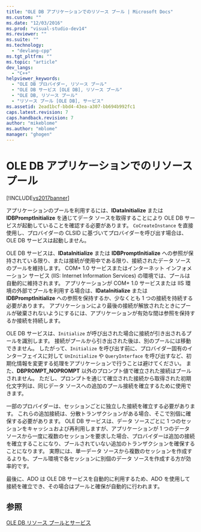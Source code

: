 ```yaml
---
title: "OLE DB アプリケーションでのリソース プール | Microsoft Docs"
ms.custom: ""
ms.date: "12/03/2016"
ms.prod: "visual-studio-dev14"
ms.reviewer: ""
ms.suite: ""
ms.technology: 
  - "devlang-cpp"
ms.tgt_pltfrm: ""
ms.topic: "article"
dev_langs: 
  - "C++"
helpviewer_keywords: 
  - "OLE DB プロバイダー, リソース プール"
  - "OLE DB サービス [OLE DB], リソース プール"
  - "OLE DB, リソース プール"
  - "リソース プール [OLE DB], サービス"
ms.assetid: 2ead1bcf-bbd4-43ea-a307-bb694b992fc1
caps.latest.revision: 7
caps.handback.revision: 7
author: "mikeblome"
ms.author: "mblome"
manager: "ghogen"
---
```

# OLE DB アプリケーションでのリソース プール
[!INCLUDE[vs2017banner](../../assembler/inline/includes/vs2017banner.md)]

アプリケーションのプールを利用するには、**IDataInitialize** または **IDBPromptInitialize** を通じてデータ ソースを取得することにより OLE DB サービスが起動していることを確認する必要があります。  `CoCreateInstance` を直接使用し、プロバイダーの CLSID に基づいてプロバイダーを呼び出す場合は、OLE DB サービスは起動しません。  
  
 OLE DB サービスは、**IDataInitialize** または **IDBPromptInitialize** への参照が保持されている限り、または接続が使用中である限り、接続されたデータ ソースのプールを維持します。  COM\+ 1.0 サービスまたはインターネット インフォメーション サービス \(IIS: Internet Information Services\) の環境では、プールは自動的に維持されます。  アプリケーションが COM\+ 1.0 サービスまたは IIS 環境の外部でプールを利用する場合は、**IDataInitialize** または **IDBPromptInitialize** への参照を保持するか、少なくとも 1 つの接続を持続する必要があります。  アプリケーションにより最後の接続が解放されたときにプールが破棄されないようにするには、アプリケーションが有効な間は参照を保持するか接続を持続します。  
  
 OLE DB サービスは、`Initialize` が呼び出された場合に接続が引き出されるプールを識別します。  接続がプールから引き出された後は、別のプールには移動できません。  したがって、`Initialize` を呼び出す前に、プロバイダー固有のインターフェイスに対して `UnInitialize` や `QueryInterface` を呼び出すなど、初期化情報を変更する処理をアプリケーションで行うことは避けてください。  また、**DBPROMPT\_NOPROMPT** 以外のプロンプト値で確立された接続はプールされません。  ただし、プロンプトを通じて確立された接続から取得された初期化文字列は、同じデータ ソースへの追加のプール接続を確立するために使用できます。  
  
 一部のプロバイダーは、セッションごとに独立した接続を確立する必要があります。  これらの追加接続は、分散トランザクションがある場合、そこで別個に確保する必要があります。  OLE DB サービスは、データ ソースごとに 1 つのセッションをキャッシュおよび再利用しますが、アプリケーションが 1 つのデータ ソースから一度に複数のセッションを要求した場合、プロバイダーは追加の接続を確立することになり、プールされていない追加のトランザクションを確保することになります。  実際には、単一データ ソースから複数のセッションを作成するよりも、プール環境で各セッションに別個のデータ ソースを作成する方が効率的です。  
  
 最後に、ADO は OLE DB サービスを自動的に利用するため、ADO を使用して接続を確立でき、その場合はプールと確保が自動的に行われます。  
  
## 参照  
 [OLE DB リソース プールとサービス](../../data/oledb/ole-db-resource-pooling-and-services.md)